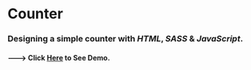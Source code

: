 # Counter

### Designing a simple counter with *HTML*, *SASS* & *JavaScript*.

#### --->  Click [Here](https://hojjatgholamzadeh1997.github.io/Counter/) to See Demo.
